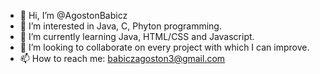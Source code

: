 - 👋 Hi, I’m @AgostonBabicz
- 👀 I’m interested in Java, C, Phyton programming.
- 🌱 I’m currently learning Java, HTML/CSS and Javascript.
- 💞️ I’m looking to collaborate on every project with which I can improve.
- 📫 How to reach me: babiczagoston3@gmail.com
<!---
AgostonBabicz/AgostonBabicz is a ✨ special ✨ repository because its `README.md` (this file) appears on your GitHub profile.
You can click the Preview link to take a look at your changes.
--->
